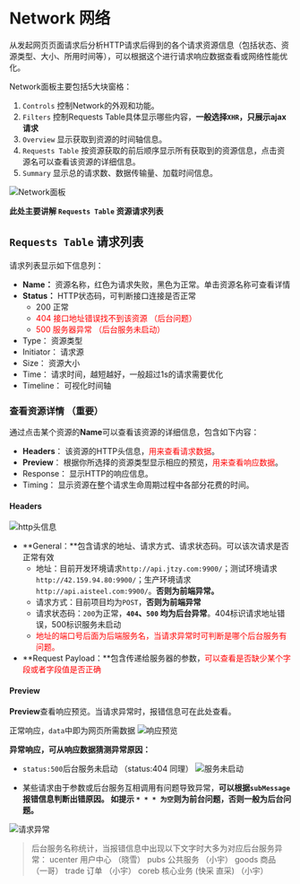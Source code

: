 # Network 网络
从发起网页页面请求后分析HTTP请求后得到的各个请求资源信息（包括状态、资源类型、大小、所用时间等），可以根据这个进行请求响应数据查看或网络性能优化。

Network面板主要包括5大块窗格：
1. `Controls` 控制Network的外观和功能。
2. `Filters` 控制Requests Table具体显示哪些内容，**一般选择`XHR`，只展示ajax请求**
3. `Overview` 显示获取到资源的时间轴信息。
4. `Requests Table` 按资源获取的前后顺序显示所有获取到的资源信息，点击资源名可以查看该资源的详细信息。
5. `Summary` 显示总的请求数、数据传输量、加载时间信息。

![Network面板](assets/001/005-1573116339512.png)

**此处主要讲解 `Requests Table` 资源请求列表**

## `Requests Table` 请求列表
请求列表显示如下信息列： 
* **Name：** 资源名称，红色为请求失败，黑色为正常。单击资源名称可查看详情
* **Status：** HTTP状态码，可判断接口连接是否正常
  * 200 正常
  * <font color=red>404 接口地址错误找不到该资源 （后台问题）</font>
  * <font color=red>500 服务器异常 （后台服务未启动）</font>
* Type： 资源类型
* Initiator：  请求源
* Size：  资源大小
* Time： 请求时间，越短越好，一般超过1s的请求需要优化
* Timeline： 可视化时间轴


### 查看资源详情 （重要）
通过点击某个资源的**Name**可以查看该资源的详细信息，包含如下内容：
* **Headers**： 该资源的HTTP头信息，<font color='red'>用来查看请求数据</font>。
* **Preview**： 根据你所选择的资源类型显示相应的预览，<font color='red'>用来查看响应数据</font>。
* Response： 显示HTTP的响应信息。
* Timing： 显示资源在整个请求生命周期过程中各部分花费的时间。

#### Headers
![http头信息](assets/001/005-1573174779708.png)

* **General：**包含请求的地址、请求方式、请求状态码。可以该次请求是否正常有效
    * 地址：目前开发环境请求`http://api.jtzy.com:9900/`；测试环境请求`http://42.159.94.80:9900/`；生产环境请求`http://api.aisteel.com:9900/`。**否则为前端异常。**  
    * 请求方式：目前项目均为`POST`，**否则为前端异常**
    * 请求状态码：`200`为正常，**`404`、`500` 均为后台异常**。404标识请求地址错误，500标识服务未启动
    * <font color=red>地址的端口号后面为后端服务名，当请求异常时可判断是哪个后台服务有问题。</font>
* **Request Payload：**包含传递给服务器的参数，<font color=red>可以查看是否缺少某个字段或者字段值是否正确</font>

#### Preview

**Preview**查看响应预览。当请求异常时，报错信息可在此处查看。

正常响应，`data`中即为网页所需数据
![响应预览](assets/001/005-1573176470157.png)

**异常响应，可从响应数据猜测异常原因：**

* `status:500`后台服务未启动 （status:404 同理）
![服务未启动](assets/001/005-1573191865453.png)

* 某些请求由于参数或后台服务互相调用有问题导致异常，**可以根据`subMessage`报错信息判断出错原因。 如提示 `* * * 为空`则为前台问题，否则一般为后台问题。**

![请求异常](assets/001/005-1573192206683.png)

> 后台服务名称统计，当报错信息中出现以下文字时大多为对应后台服务异常：
> ucenter  用户中心 （晓雪）
> pubs    公共服务 （小宇）
> goods   商品 （一哥）
> trade   订单  （小宇）
> coreb   核心业务 (快采 直采) （小宇）


